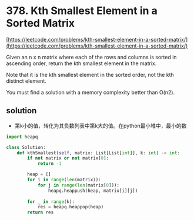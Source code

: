 # 378. Kth Smallest Element in a Sorted Matrix
[https://leetcode.com/problems/kth-smallest-element-in-a-sorted-matrix/](https://leetcode.com/problems/kth-smallest-element-in-a-sorted-matrix/)

Given an n x n matrix where each of the rows and columns is sorted in ascending order, return the kth smallest element in the matrix.

Note that it is the kth smallest element in the sorted order, not the kth distinct element.

You must find a solution with a memory complexity better than O(n2).

## solution

- 第k小的值，转化为其负数列表中第k大的值。在python最小堆中，最小的数

```python
import heapq

class Solution:
    def kthSmallest(self, matrix: List[List[int]], k: int) -> int:
        if not matrix or not matrix[0]:
            return -1

        heap = []
        for i in range(len(matrix)):
            for j in range(len(matrix[0])):         
                heapq.heappush(heap, matrix[i][j])
        
        for _ in range(k):
            res = heapq.heappop(heap)
        return res
```
